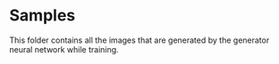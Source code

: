 # Samples
This folder contains all the images that are generated by the generator neural network while training.
